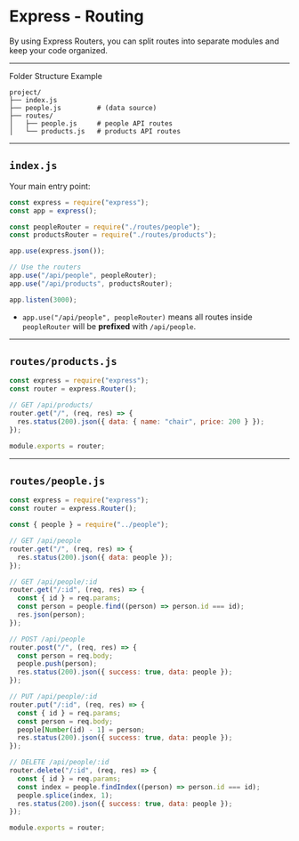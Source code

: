 # Express - Routing

By using Express Routers, you can split routes into separate modules and keep your code organized.

---

Folder Structure Example

```text
project/
├── index.js
├── people.js         # (data source)
├── routes/
│   ├── people.js     # people API routes
│   └── products.js   # products API routes
```

---

## `index.js`

Your main entry point:

```js
const express = require("express");
const app = express();

const peopleRouter = require("./routes/people");
const productsRouter = require("./routes/products");

app.use(express.json());

// Use the routers
app.use("/api/people", peopleRouter);
app.use("/api/products", productsRouter);

app.listen(3000);
```

- `app.use("/api/people", peopleRouter)` means all routes inside `peopleRouter` will be **prefixed** with `/api/people`.

---

## `routes/products.js`

```js
const express = require("express");
const router = express.Router();

// GET /api/products/
router.get("/", (req, res) => {
  res.status(200).json({ data: { name: "chair", price: 200 } });
});

module.exports = router;
```

---

## `routes/people.js`

```js
const express = require("express");
const router = express.Router();

const { people } = require("../people");

// GET /api/people
router.get("/", (req, res) => {
  res.status(200).json({ data: people });
});

// GET /api/people/:id
router.get("/:id", (req, res) => {
  const { id } = req.params;
  const person = people.find((person) => person.id === id);
  res.json(person);
});

// POST /api/people
router.post("/", (req, res) => {
  const person = req.body;
  people.push(person);
  res.status(200).json({ success: true, data: people });
});

// PUT /api/people/:id
router.put("/:id", (req, res) => {
  const { id } = req.params;
  const person = req.body;
  people[Number(id) - 1] = person;
  res.status(200).json({ success: true, data: people });
});

// DELETE /api/people/:id
router.delete("/:id", (req, res) => {
  const { id } = req.params;
  const index = people.findIndex((person) => person.id === id);
  people.splice(index, 1);
  res.status(200).json({ success: true, data: people });
});

module.exports = router;
```
